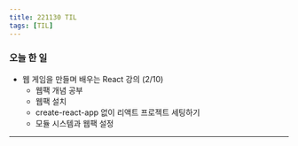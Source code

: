 ```yaml
---
title: 221130 TIL
tags: [TIL]
---
```


### 오늘 한 일 
- 웹 게임을 만들며 배우는 React 강의 (2/10)
  - 웹팩 개념 공부
  - 웹팩 설치
  - create-react-app 없이 리액트 프로젝트 세팅하기
  - 모듈 시스템과 웹팩 설정
---
